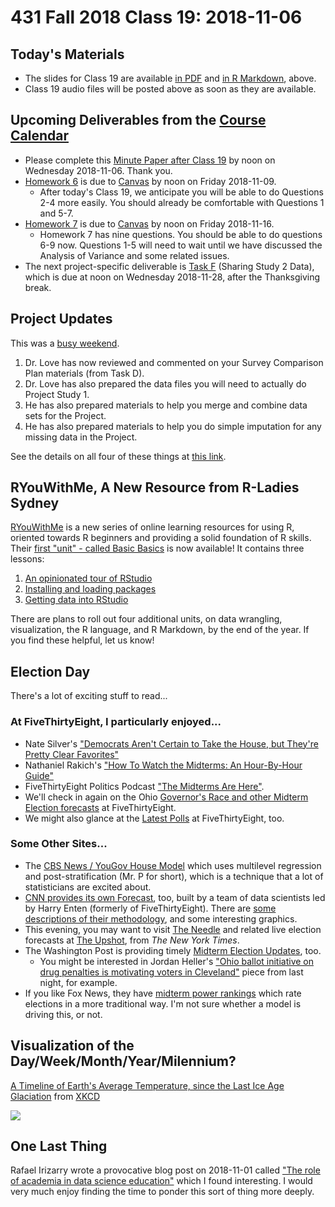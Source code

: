 # 431 Fall 2018 Class 19: 2018-11-06

## Today's Materials

- The slides for Class 19 are available [in PDF](https://github.com/THOMASELOVE/431-2018/blob/master/slides/class19/431_class-19-slides_2018.pdf) and [in R Markdown](https://github.com/THOMASELOVE/THOMASELOVE/431-2018/master/slides/class19/431_class-19-slides_2018.Rmd), above.
- Class 19 audio files will be posted above as soon as they are available.

## Upcoming Deliverables from the [Course Calendar](https://github.com/THOMASELOVE/431-2018/blob/master/calendar.md)

- Please complete this [Minute Paper after Class 19](http://bit.ly/431-2018-minute19) by noon on Wednesday 2018-11-06. Thank you.
- [Homework 6](https://github.com/THOMASELOVE/431-2018/blob/master/homework/Homework6/431-2018-hw6.md) is due to [Canvas](https://canvas.case.edu/) by noon on Friday 2018-11-09.
  - After today's Class 19, we anticipate you will be able to do Questions 2-4 more easily. You should already be comfortable with Questions 1 and 5-7.
- [Homework 7](https://github.com/THOMASELOVE/431-2018/blob/master/homework/Homework7/431-2018-hw7.md) is due to [Canvas](https://canvas.case.edu/) by noon on Friday 2018-11-16.
  - Homework 7 has nine questions. You should be able to do questions 6-9 now. Questions 1-5 will need to wait until we have discussed the Analysis of Variance and some related issues.
- The next project-specific deliverable is [Task F](https://thomaselove.github.io/431-2018-project/taskF.html) (Sharing Study 2 Data), which is due at noon on Wednesday 2018-11-28, after the Thanksgiving break.

## Project Updates

This was a [busy weekend](https://github.com/THOMASELOVE/431-2018-project/tree/master/survey-results).

1. Dr. Love has now reviewed and commented on your Survey Comparison Plan materials (from Task D). 
2. Dr. Love has also prepared the data files you will need to actually do Project Study 1.
3. He has also prepared materials to help you merge and combine data sets for the Project.
4. He has also prepared materials to help you do simple imputation for any missing data in the Project.

See the details on all four of these things at [this link](https://github.com/THOMASELOVE/431-2018-project/tree/master/survey-results).

## RYouWithMe, A New Resource from R-Ladies Sydney

[RYouWithMe](https://rladiessydney.org/ryouwithme) is a new series of online learning resources for using R, oriented towards R beginners and providing a solid foundation of R skills. Their [first "unit" - called Basic Basics](https://rladiessydney.org/post/2018/11/05/basicbasics/) is now available! It contains three lessons:

1. [An opinionated tour of RStudio](https://rladiessydney.org/post/2018/11/05/basicbasics-1/)
2. [Installing and loading packages](https://rladiessydney.org/post/2018/11/05/basicbasics-2/)
3. [Getting data into RStudio](https://rladiessydney.org/post/2018/11/05/basicbasics-3/)

There are plans to roll out four additional units, on data wrangling, visualization, the R language, and R Markdown, by the end of the year. If you find these helpful, let us know!

## Election Day

There's a lot of exciting stuff to read...

### At FiveThirtyEight, I particularly enjoyed...

- Nate Silver's ["Democrats Aren't Certain to Take the House, but They're Pretty Clear Favorites"](https://fivethirtyeight.com/features/final-election-update-democrats-arent-certain-to-take-the-house-but-theyre-pretty-clear-favorites/)
- Nathaniel Rakich's ["How To Watch the Midterms: An Hour-By-Hour Guide"](https://fivethirtyeight.com/features/2018-election-polls-close/) 
- FiveThirtyEight Politics Podcast ["The Midterms Are Here"](https://fivethirtyeight.com/features/politics-podcast-the-midterms-are-here).
- We'll check in again on the Ohio [Governor's Race and other Midterm Election forecasts](https://projects.fivethirtyeight.com/2018-midterm-election-forecast/governor/) at FiveThirtyEight.
- We might also glance at the [Latest Polls](https://projects.fivethirtyeight.com/polls/) at FiveThirtyEight, too.

### Some Other Sites...

- The [CBS News / YouGov House Model](https://today.yougov.com/topics/politics/articles-reports/2018/11/04/cbs-newsyougov-house-model-democrats-225-republica) which uses multilevel regression and post-stratification (Mr. P for short), which is a technique that a lot of statisticians are excited about. 
- [CNN provides its own Forecast](https://www.cnn.com/election/2018/forecast), too, built by a team of data scientists led by Harry Enten (formerly of FiveThirtyEight). There are [some descriptions of their methodology](https://www.cnn.com/2018/10/12/politics/the-forecast-methodology/index.html), and some interesting graphics.
- This evening, you may want to visit [The Needle](https://www.nytimes.com/2018/11/05/upshot/needle-election-night-2018-midterms.html) and related live election forecasts at [The Upshot](https://www.nytimes.com/section/upshot), from *The New York Times*.
- The Washington Post is providing timely [Midterm Election Updates](https://www.washingtonpost.com/politics/2018/live-updates/midterms/midterm-election-updates), too. 
  - You might be interested in Jordan Heller's ["Ohio ballot initiative on drug penalties is motivating voters in Cleveland"](https://www.washingtonpost.com/politics/2018/live-updates/midterms/midterm-election-updates/ohio-ballot-initiative-on-drug-penalties-is-motivating-voters-in-cleveland/?utm_term=.9c3a2631e8d7) piece from last night, for example.
- If you like Fox News, they have [midterm power rankings](https://www.foxnews.com/midterms-2018) which rate elections in a more traditional way. I'm not sure whether a model is driving this, or not.

## Visualization of the Day/Week/Month/Year/Milennium?

[A Timeline of Earth's Average Temperature, since the Last Ice Age Glaciation](https://xkcd.com/1732/) from [XKCD](https://xkcd.com/)

![](https://imgs.xkcd.com/comics/earth_temperature_timeline.png)

## One Last Thing

Rafael Irizarry wrote a provocative blog post on 2018-11-01 called ["The role of academia in data science education"](https://simplystatistics.org/2018/11/01/the-role-of-academia-in-data-science-education/) which I found interesting. I would very much enjoy finding the time to ponder this sort of thing more deeply.
